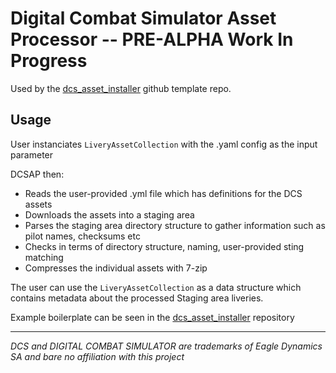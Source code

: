 # Digital Combat Simulator Asset Processor -- PRE-ALPHA Work In Progress

Used by the [dcs_asset_installer][dcs_asset_installer] github template repo. 

## Usage
User instanciates `LiveryAssetCollection` with the .yaml config as the input parameter

DCSAP then:
* Reads the user-provided .yml file which has definitions for the DCS assets
* Downloads the assets into a staging area
* Parses the staging area directory structure to gather information such as pilot names, checksums etc
* Checks in terms of directory structure, naming, user-provided sting matching
* Compresses the individual assets with 7-zip

The user can use the `LiveryAssetCollection` as a data structure which contains metadata about the processed Staging area liveries.

Example boilerplate can be seen in the [dcs_asset_installer][dcs_asset_installer] repository

---

*DCS and DIGITAL COMBAT SIMULATOR are trademarks of Eagle Dynamics SA and bare no affiliation with this project*


[dcs_asset_installer]: https://github.com/Kaurin/dcs_asset_installer
